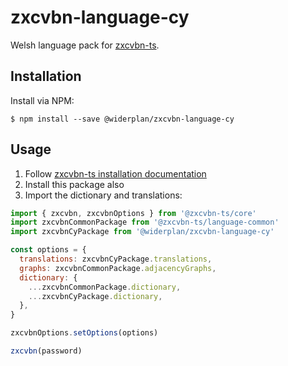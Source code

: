 # zxcvbn-language-cy
Welsh language pack for [zxcvbn-ts](https://github.com/zxcvbn-ts/zxcvbn).

## Installation
Install via NPM:

```shell
$ npm install --save @widerplan/zxcvbn-language-cy
```

## Usage

1. Follow [zxcvbn-ts installation documentation](https://zxcvbn-ts.github.io/zxcvbn/guide/getting-started/#installation)
2. Install this package also
3. Import the dictionary and translations:

```js
import { zxcvbn, zxcvbnOptions } from '@zxcvbn-ts/core'
import zxcvbnCommonPackage from '@zxcvbn-ts/language-common'
import zxcvbnCyPackage from '@widerplan/zxcvbn-language-cy'

const options = {
  translations: zxcvbnCyPackage.translations,
  graphs: zxcvbnCommonPackage.adjacencyGraphs,
  dictionary: {
    ...zxcvbnCommonPackage.dictionary,
    ...zxcvbnCyPackage.dictionary,
  },
}

zxcvbnOptions.setOptions(options)

zxcvbn(password)
```